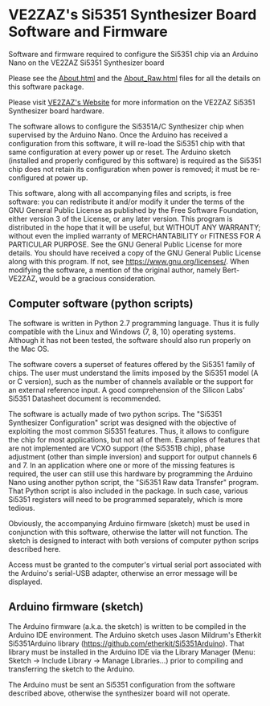 # VE2ZAZ's Si5351 Synthesizer Board Software and Firmware
Software and firmware required to configure the Si5351 chip via an Arduino Nano on the VE2ZAZ Si5351 Synthesizer board

Please see the [About.html]( http://htmlpreview.github.com/?https://github.com/VE2ZAZ/Si5351_Synthesizer_Configurator/About.html) and the [About_Raw.html]( http://htmlpreview.github.com/?https://github.com/VE2ZAZ/Si5351_Synthesizer_Configurator/About_Raw.html) files for all the details on this software package.

Please visit [VE2ZAZ's Website]( http://ve2zaz.net/Si5351_Synth/index.htm) for more information on the VE2ZAZ Si5351 Synthesizer board hardware.

The software allows to configure the Si5351A/C Synthesizer chip when supervised by the Arduino Nano. Once the Arduino has received a configuration from this software, it will re-load the Si5351 chip with that same configuration at every power up or reset. The Arduino sketch (installed and properly configured by this software) is required as the Si5351 chip does not retain its configuration when power is removed; it must be re-configured at power up.

This software, along with all accompanying files and scripts, is free software: you can redistribute it and/or modify it under the terms of the GNU General Public License as published by the Free Software Foundation, either version 3 of the License, or any later version. This program is distributed in the hope that it will be useful, but WITHOUT ANY WARRANTY; without even the implied warranty of MERCHANTABILITY or FITNESS FOR A PARTICULAR PURPOSE.  See the GNU General Public License for more details. You should have received a copy of the GNU General Public License along with this program.  If not, see <https://www.gnu.org/licenses/>. When modifying the software, a mention of the original author, namely Bert-VE2ZAZ, would be a gracious consideration.

## Computer software (python scripts)
The software is written in Python 2.7 programming language. Thus it is fully compatible with the Linux and Windows (7, 8, 10) operating systems. Although it has not been tested, the software should also run properly on the Mac OS.

The software covers a superset of features offered by the Si5351 family of chips. The user must understand the limits imposed by the Si5351 model (A or C version), such as the number of channels available or the support for an external reference input. A good comprehension of the Silicon Labs' Si5351 Datasheet document is recommended.

The software is actually made of two python scrips. The "Si5351 Synthesizer Configuration" script was designed with the objective of exploiting the most common Si5351 features. Thus, it allows to configure the chip for most applications, but not all of them. Examples of features that are not implemented are VCXO support (the Si5351B chip), phase adjustment (other than simple inversion) and support for output channels 6 and 7. In an application where one or more of the missing features is required, the user can still use this hardware by programming the Arduino Nano using another python script, the "Si5351 Raw data Transfer" program. That Python script is also included in the package. In such case, various Si5351 registers will need to be programmed separately, which is more tedious.

Obviously, the accompanying Arduino firmware (sketch) must be used in conjunction with this software, otherwise the latter will not function. The sketch is designed to interact with both versions of computer python scrips described here.

Access must be granted to the computer's virtual serial port associated with the Arduino's serial-USB adapter, otherwise an error message will be displayed.

## Arduino firmware (sketch)
The Arduino firmware (a.k.a. the sketch) is written to be compiled in the Arduino IDE environment. The Arduino sketch uses Jason Mildrum's Etherkit Si5351Arduino library (https://github.com/etherkit/Si5351Arduino). That library must be installed in the Arduino IDE via the Library Manager (Menu: Sketch -> Include Library -> Manage Libraries...) prior to compiling and transferring the sketch to the Arduino.

The Arduino must be sent an Si5351 configuration from the software described above, otherwise the synthesizer board will not operate.
